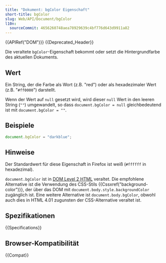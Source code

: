 ```yaml
---
title: "Dokument: bgColor Eigenschaft"
short-title: bgColor
slug: Web/API/Document/bgColor
l10n:
  sourceCommit: 4656260748aea78929639c4bf776d643d9911a82
---
```


{{APIRef("DOM")}} {{Deprecated_Header}}

Die veraltete `bgColor`-Eigenschaft bekommt oder setzt die Hintergrundfarbe des
aktuellen Dokuments.

## Wert

Ein String, der die Farbe als Wort (z.B. "red") oder als hexadezimaler Wert (z.B. "`#ff0000`") darstellt.

Wenn der Wert auf `null` gesetzt wird, wird dieser `null` Wert in den leeren String (`""`) umgewandelt, so dass `document.bgColor = null` gleichbedeutend ist mit `document.bgColor = ""`.

## Beispiele

```js
document.bgColor = "darkblue";
```

## Hinweise

Der Standardwert für diese Eigenschaft in Firefox ist weiß (`#ffffff` in
hexadezimal).

`document.bgColor` ist in [DOM Level 2 HTML](https://www.w3.org/TR/DOM-Level-2-HTML/html.html#ID-26809268) veraltet. Die empfohlene Alternative ist die Verwendung des CSS-Stils
{{Cssxref("background-color")}}, der über das DOM mit
`document.body.style.backgroundColor` zugänglich ist. Eine weitere Alternative ist
`document.body.bgColor`, obwohl auch dies in HTML 4.01 zugunsten der CSS-Alternative veraltet ist.

## Spezifikationen

{{Specifications}}

## Browser-Kompatibilität

{{Compat}}
